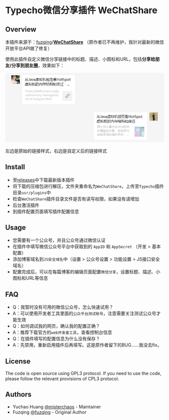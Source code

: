 # Typecho微信分享插件 WeChatShare

## Overview

本插件来源于：[fuzqing](https://github.com/fuzqing)/**[WeChatShare](https://github.com/fuzqing/WeChatShare)** （原作者已不再维护，我针对最新的微信开放平台API做了修复）

使用此插件自定义微信分享链接中的标题、描述、小图标和URL，包括**分享给朋友/分享到朋友圈**，效果如下：

![image-20210330160130075](imgs/image-20210330160130075.png)

左边是原始的链接样式，右边是自定义后的链接样式

## Install

- 至[releases](https://github.com/misterchaos/WeChatShare/releases)中下载最新版本插件
- 将下载的压缩包进行解压，文件夹重命名为`WeChatShare`，上传至`Typecho`插件目录`usr/plugins`中
- 检查`WeChatShare`插件目录文件是否有读写权限，如果没有请增加
- 后台激活插件
- 到插件配置页面填写插件配置信息

## Usage

- 您需要有一个公众号，并且公众号通过微信认证
- 在插件中填写微信公众号平台中获取到的 `AppID` 和 `AppSecret` （开发 > 基本配置）
- 添加博客域名到`JS安全域名`中（设置 > 公众号设置 > 功能设置 > JS接口安全域名）
- 配置完成后，可以在每篇博客的编辑页面配置`微信分享`，设置标题、描述、小图标和URL等信息

## FAQ

- Q：我暂时没有可用的微信公众号，怎么快速试用？
- A：可以使用开发者工具里面的`公众平台测试账号`，注意需要关注测试公众号才能生效
- Q：如何调试我的网页，确认我的配置正确？
- A：推荐下载官方的`web开发者工具`，查看控制台信息
- Q：在插件填写的配置信息为什么没有保存？
- A：先禁用，重新启用插件后再填写。这是原作者留下的BUG......我没去fix。

## License

The code is open source using GPL3 protocol. If you need to use the code, please follow the relevant provisions of CPL3 protocol.

## Authors

- Yuchao Huang [@misterchaos](https://github.com/misterchaos/) - Maintainer
- Fuzqing [@fuzqing](https://github.com/fuzqing) - Original Author

